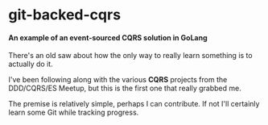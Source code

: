 # git-backed-cqrs

#### An example of an event-sourced CQRS solution in GoLang

There's an old saw about how the only way to really learn something is to actually do it.

I've been following along with the various __CQRS__ projects from the DDD/CQRS/ES Meetup, but this is the first one that really grabbed me.

The premise is relatively simple, perhaps I can contribute. If not I'll certainly learn some Git while tracking progress.
